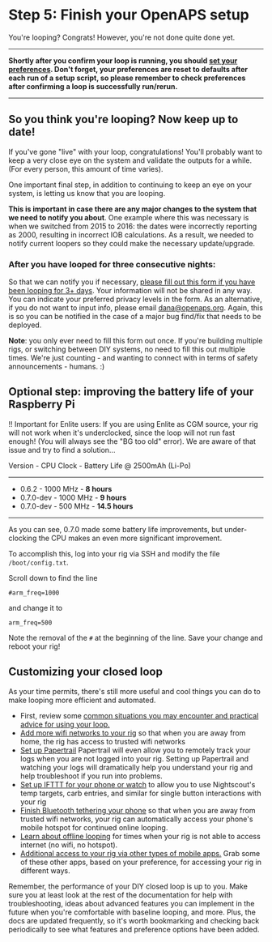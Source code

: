 # Step 5: Finish your OpenAPS setup

You're looping? Congrats! However, you're not done quite done yet. 

****************
**Shortly after you confirm your loop is running, you should [set your preferences](<../Usage and maintenance/preferences-and-safety-settings>).  Don't forget, your preferences are reset to defaults after each run of a setup script, so please remember to check preferences after confirming a loop is successfully run/rerun.**
*******************

## So you think you're looping? Now keep up to date!

If you've gone "live" with your loop, congratulations! You'll probably want to keep a very close eye on the system and validate the outputs for a while. (For every person, this amount of time varies).

One important final step, in addition to continuing to keep an eye on your system, is letting us know that you are looping.

**This is important in case there are any major changes to the system that we need to notify you about**. One example where this was necessary is when we switched from 2015 to 2016: the dates were incorrectly reporting as 2000, resulting in incorrect IOB calculations. As a result, we needed to notify current loopers so they could make the necessary update/upgrade.

### After you have looped for three consecutive nights:

So that we can notify you if necessary, [please fill out this form if you have been looping for 3+ days](http://bit.ly/nowlooping). Your information will not be shared in any way. You can indicate your preferred privacy levels in the form. As an alternative, if you do not want to input info, please email dana@openaps.org. Again, this is so you can be notified in the case of a major bug find/fix that needs to be deployed.

**Note**: you only ever need to fill this form out once. If you're building multiple rigs, or switching between DIY systems, no need to fill this out multiple times. We're just counting - and wanting to connect with in terms of safety announcements - humans. :) 

## Optional step: improving the battery life of your Raspberry Pi

!! Important for Enlite users: If you are using Enlite as CGM source, your rig will not work when it's underclocked, since the loop will not run fast enough! (You will always see the "BG too old" error). We are aware of that issue and try to find a solution...

Version - CPU Clock - Battery Life @ 2500mAh (Li-Po)
___
* 0.6.2 - 1000 MHz - **8 hours**
* 0.7.0-dev - 1000 MHz - **9 hours**
* 0.7.0-dev - 500 MHz  - **14.5 hours**
___

As you can see, 0.7.0 made some battery life improvements, but under-clocking the CPU makes an even more significant improvement.

To accomplish this, log into your rig via SSH and modify the file `/boot/config.txt`.

Scroll down to find the line

`#arm_freq=1000`

and change it to

`arm_freq=500`

Note the removal of the `#` at the beginning of the line. Save your change and reboot your rig!

## Customizing your closed loop

As your time permits, there's still more useful and cool things you can do to make looping more efficient and automated.

* First, review some [common situations you may encounter and practical advice for using your loop.](<../Usage and maintenance/usability-considerations>)
* [Add more wifi networks to your rig](<../Usage and maintenance/Wifi/on-the-go-wifi-adding>) so that when you are away from home, the rig has access to trusted wifi networks
* [Set up Papertrail](<../Usage and maintenance/monitoring-openaps#papertrail-remote-monitoring-of-openaps-logs-recommended>) Papertrail will even allow you to remotely track your logs when you are not logged into your rig. Setting up Papertrail and watching your logs will dramatically help you understand your rig and help troubleshoot if you run into problems.
* [Set up IFTTT for your phone or watch](<../Customize-Iterate/ifttt-integration>) to allow you to use Nightscout's temp targets, carb entries, and similar for single button interactions with your rig
* [Finish Bluetooth tethering your phone](<../Usage and maintenance/Wifi/bluetooth-tethering-edison>) so that when you are away from trusted wifi networks, your rig can automatically access your phone's mobile hotspot for continued online looping. 
* [Learn about offline looping](<../Customize-Iterate/offline-looping-and-monitoring>) for times when your rig is not able to access internet (no wifi, no hotspot).
* [Additional access to your rig via other types of mobile apps.](<../Customize-Iterate/useful-mobile-apps>) Grab some of these other apps, based on your preference, for accessing your rig in different ways. 

Remember, the performance of your DIY closed loop is up to you. Make sure you at least look at the rest of the documentation for help with troubleshooting, ideas about advanced features you can implement in the future when you're comfortable with baseline looping, and more. Plus, the docs are updated frequently, so it's worth bookmarking and checking back periodically to see what features and preference options have been added. 

